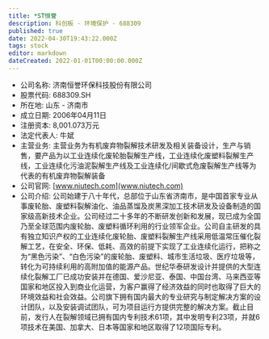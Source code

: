 ```yaml
---
title: *ST恒誉
description: 科创板 - 环境保护 - 688309
published: true
date: 2022-04-30T19:43:22.000Z
tags: stock
editor: markdown
dateCreated: 2022-01-01T00:00:00.000Z
---
```


- 公司名称: 济南恒誉环保科技股份有限公司
- 股票代码: 688309.SH
- 所在地: 山东 - 济南市
- 成立日期: 2006年04月11日
- 注册资本: 8,001.073万元
- 法定代表人: 牛斌
- 主营业务: 主营业务为有机废弃物裂解技术研发及相关装备设计，生产与销售，要产品为以工业连续化废轮胎裂解生产线，工业连续化废塑料裂解生产线，工业连续化污油泥裂解生产线及工业连续化/间歇式危废裂解生产线等为代表的有机废弃物裂解装备
- 公司官网: [www.niutech.com](www.niutech.com)
- 公司介绍: 公司始建于八十年代，总部位于山东省济南市，是中国首家专业从事废轮胎、废塑料裂解油化、油品蒸馏及炭黑深加工技术研发及设备制造的国家级高新技术企业。公司经过二十多年的不断研发创新和发展，现已成为全国乃至全球范围内废轮胎、废塑料循环利用的行业领军企业。公司自主研发的具有独立知识产权的工业连续化废轮胎、废塑料裂解生产线采用低温常压催化裂解工艺，在安全、环保、低耗、高效的前提下实现了工业连续化运行，把称之为“黑色污染”、“白色污染”的废轮胎、废塑料、城市生活垃圾、医疗垃圾等，转化为可持续利用的高附加值的能源产品。世纪华泰研发设计并提供的大型连续化裂解工厂已成功安装并在德国、爱沙尼亚、泰国、中国台湾、马来西亚等国家和地区投入到商业化运营，为客户赢得了经济效益的同时也取得了巨大的环境效益和社会效益。公司旗下拥有国内最大的专业研究与制定解决方案的设计团队，以及安装调试团队，可为项目运行方提供完整的解决方案。截止目前，发行人在裂解领域已拥有国内专利技术61项，其中发明专利23项，并就6项技术在美国、加拿大、日本等国家和地区取得了12项国际专利。



